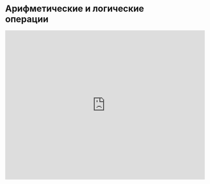# Арифметические и логические операции
<iframe width="640" height="480" src="https://www.youtube.com/embed/fulaXZPLDw0?list=PLU-TUGRFxOHhx-ml-r6oXuyCsLNUTeyUg" frameborder="0" allowfullscreen></iframe>
